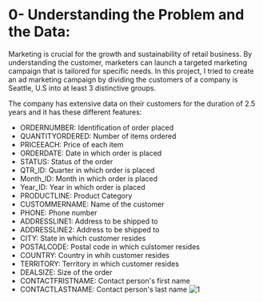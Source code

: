 # **0- Understanding the Problem and the Data:**
  Marketing is crucial for the growth and sustainability of retail business. By understanding the customer, marketers can launch a targeted marketing campaign that is tailored for specific needs. In this project, I tried to create an ad marketing campaign by dividing the customers of a company is Seattle, U.S into at least 3 distinctive groups.

The company has extensive data on their customers for the duration of 2.5 years and it has these different features:

- ORDERNUMBER: Identification of order placed
- QUANTITYORDERED: Number of items ordered
- PRICEEACH: Price of each item
- ORDERDATE: Date in which order is placed
- STATUS: Status of the order
- QTR_ID: Quarter in which order is placed
- Month_ID: Month in which order is placed
- Year_ID: Year in which order is placed
- PRODUCTLINE: Product Category
- CUSTOMMERNAME: Name of the customer
- PHONE: Phone number
- ADDRESSLINE1: Address to be shipped to
- ADDRESSLINE2: Address to be shipped to
- CITY: State in which customer resides
- POSTALCODE: Postal code in which culstomer resides
- COUNTRY: Country in whih customer resides
- TERRITORY: Territory in which customer resides
- DEALSIZE: Size of the order
- CONTACTFRISTNAME: Contact person's first name
- CONTACTLASTNAME: Contact person's last name
![1](https://user-images.githubusercontent.com/103439643/188910922-d51ba21b-ab89-4e75-81f8-f34f00797416.PNG)

